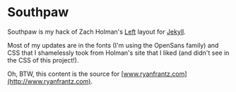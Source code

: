 # Southpaw

Southpaw is my hack of Zach Holman's [Left](https://github.com/holman/left) layout for [Jekyll](https://github.com/mojombo/jekyll).

Most of my updates are in the fonts (I'm using the OpenSans family) and CSS that I shamelessly took from Holman's site that I liked
(and didn't see in the CSS of this project!).

Oh, BTW, this content is the source for [www.ryanfrantz.com](http://www.ryanfrantz.com).
